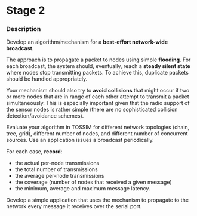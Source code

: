 # Stage 2 #

### Description ###

Develop an algorithm/mechanism for a **best-effort network-wide broadcast**.

The approach is to propagate a packet to nodes using simple **flooding**. For each broadcast, the system should, eventually, reach a **steady silent state** where nodes stop transmitting packets. To achieve this, duplicate packets should be handled appropriately.

Your mechanism should also try to **avoid collisions** that might occur if two or more nodes that are in range of each other attempt to transmit a packet simultaneously. This is especially important given that the radio support of the sensor nodes is rather simple (there are no sophisticated collision detection/avoidance schemes).

Evaluate your algorithm in TOSSIM for different network topologies (chain, tree, grid), different number of nodes, and different number of concurrent sources. Use an application issues a broadcast periodically.

For each case, **record**:

* the actual per-node transmissions
* the total number of transmissions
* the average per-node transmissions
* the coverage (number of nodes that received a given message)
* the minimum, average and maximum message latency.

Develop a simple application that uses the mechanism to propagate to the network every message it receives over the serial port.
